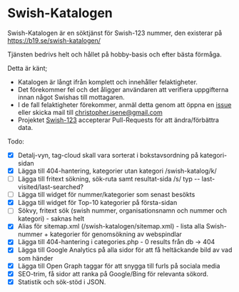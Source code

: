 # Swish-Katalogen

Swish-Katalogen är en söktjänst för Swish-123 nummer, den existerar på https://b19.se/swish-katalogen/



Tjänsten bedrivs helt och hållet på hobby-basis och efter bästa förmåga.



Detta är känt;

* Katalogen är långt ifrån komplett och innehåller felaktigheter.
* Det förekommer fel och det åligger användaren att verifiera uppgifterna innan något Swishas till mottagaren.
* I de fall felaktigheter förekommer, anmäl detta genom att öppna en [issue](https://github.com/cisene/swish-123/issues/new) eller skicka mail till christopher.isene@gmail.com
* Projektet [Swish-123](https://github.com/cisene/swish-123/) accepterar Pull-Requests för att ändra/förbättra data.





Todo:

* [x] Detalj-vyn, tag-cloud skall vara sorterat i bokstavsordning på kategori-sidan
* [x] Lägga till 404-hantering, kategorier utan kategori /swish-katalog/k/ 
* [ ] Lägga till fritext sökning, sök-ruta samt resultat-sida /s/<terms> typ -- last-visited/last-searched?
* [ ] Lägga till widget för nummer/kategorier som senast besökts
* [x] Lägga till widget för Top-10 kategorier på första-sidan
* [ ] Sökvy, fritext sök (swish nummer, organisationsnamn och nummer och kategori) - saknas helt
* [X] Alias för sitemap.xml (/swish-katalogen/sitemap.xml) - lista alla Swish-nummer + kategorier för genomsökning av webspindlar
* [X] Lägga till 404-hantering i categories.php - 0 results från db -> 404
* [X] Lägga till Google Analytics på alla sidor för att få heltäckande bild av vad som händer
* [X] Lägga till Open Graph taggar för att snygga till furls på sociala media
* [X] SEO-trim, få sidor att ranka på Google/Bing för relevanta sökord. 
* [X] Statistik och sök-stöd i JSON.